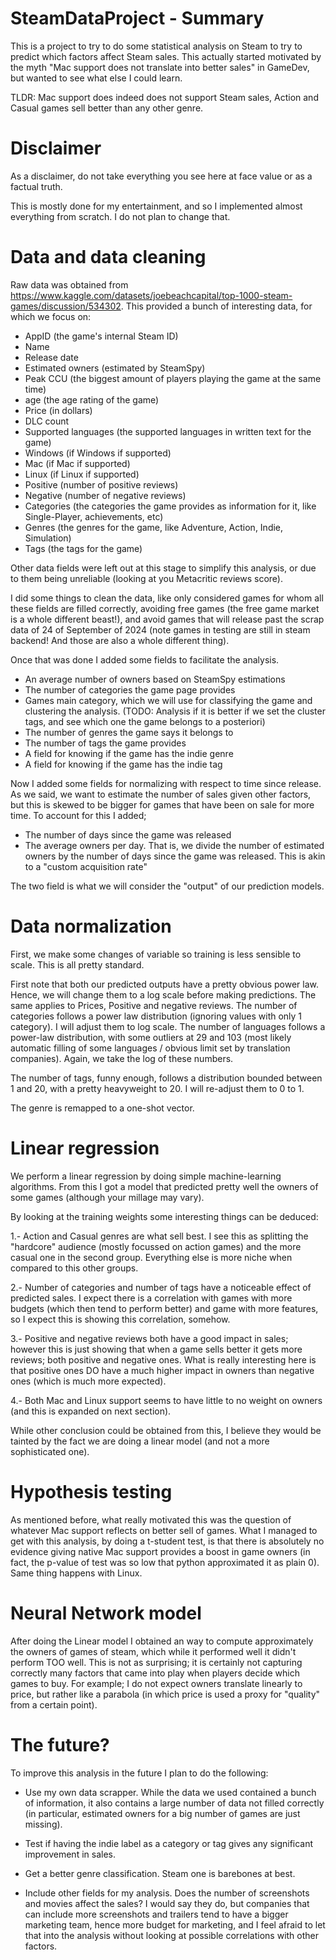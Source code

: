 # SteamDataProject - Summary

This is a project to try to do some statistical analysis on Steam to try to predict which factors affect Steam sales. This actually started motivated by the myth "Mac support does not translate into better sales" in GameDev,
but wanted to see what else I could learn.

TLDR: Mac support does indeed does not support Steam sales, Action and Casual games sell better than any other genre.

# Disclaimer

As a disclaimer, do not take everything you see here at face value or as a factual truth. 

This is mostly done for my entertainment, and so I implemented almost everything from scratch. I do not plan to change that.


# Data and data cleaning

Raw data was obtained from https://www.kaggle.com/datasets/joebeachcapital/top-1000-steam-games/discussion/534302. This provided
a bunch of interesting data, for which we focus on:

- AppID (the game's internal Steam ID)
- Name
- Release date
- Estimated owners (estimated by SteamSpy)
- Peak CCU (the biggest amount of players playing the game at the same time)
- age (the age rating of the game)
- Price (in dollars)
- DLC count
- Supported languages (the supported languages in written text for the game)
- Windows (if Windows if supported)
- Mac (if Mac if supported)
- Linux (if Linux if supported)
- Positive (number of positive reviews)
- Negative (number of negative reviews)
- Categories (the categories the game provides as information for it, like Single-Player, achievements, etc)
- Genres (the genres for the game, like Adventure, Action, Indie, Simulation)
- Tags (the tags for the game)

Other data fields were left out at this stage to simplify this analysis, or due to them being unreliable (looking at you Metacritic reviews score).

I did some things to clean the data, like only considered games for whom all these fields are filled correctly, avoiding free games (the free game market is a whole different beast!),
and avoid games that will release past the scrap data of 24 of September of 2024 (note games in testing are still in steam backend! And those are also a whole different thing).

Once that was done I added some fields to facilitate the analysis. 
- An average number of owners based on SteamSpy estimations
- The number of categories the game page provides
- Games main category, which we will use for classifying the game and clustering the analysis. (TODO: Analysis if it is better if we set the cluster tags, and see which one the game belongs to a posteriori)
- The number of genres the game says it belongs to
- The number of tags the game provides
- A field for knowing if the game has the indie genre
- A field for knowing if the game has the indie tag

Now I added some fields for normalizing with respect to time since release. As we said, we want to estimate the number of sales given other factors, but this is skewed to be bigger
for games that have been on sale for more time. To account for this I added;

- The number of days since the game was released
- The average owners per day. That is, we divide the number of estimated owners by the number of days since the game was released. This is akin to a "custom acquisition rate"


The two field is what we will consider the "output" of our prediction models.

# Data normalization

First, we make some changes of variable so training is less sensible to scale. This is all pretty standard.

First note that both our predicted outputs have a pretty obvious power law. Hence, we will change them to a log scale before making predictions. The same applies to Prices, Positive and negative reviews.
The number of categories follows a power law distribution (ignoring values with only 1 category). I will adjust them to log scale. The number of languages follows a power-law distribution, with some outliers at 29 and 103 (most likely automatic filling of some languages / obvious limit set by translation companies). Again, we take the log of these numbers. 

The number of tags, funny enough, follows a distribution bounded between 1 and 20, with a pretty heavyweight to 20. I will re-adjust them to 0 to 1.

The genre is remapped to a one-shot vector.

# Linear regression

We perform a linear regression by doing simple machine-learning algorithms. From this I got a model that predicted pretty well the owners of some games (although your millage may vary).

By looking at the training weights some interesting things can be deduced:

1.- Action and Casual genres are what sell best. I see this as splitting the "hardcore" audience (mostly focussed on action games) and the more casual one in the second group. Everything else is more niche when compared to this other groups.

2.- Number of categories and number of tags have a noticeable effect of predicted sales. I expect there is a correlation with games with more budgets (which then tend to perform better) and game with more features, so I expect this is showing this correlation, somehow.

3.- Positive and negative reviews both have a good impact in sales; however this is just showing that when a game sells better it gets more reviews; both positive and negative ones. What is really interesting here is that positive ones DO have a much higher impact in owners than negative ones (which is much more expected). 

4.- Both Mac and Linux support seems to have little to no weight on owners (and this is expanded on next section).

While other conclusion could be obtained from this, I believe they would be tainted by the fact we are doing a linear model (and not a more sophisticated one).

# Hypothesis testing

As mentioned before, what really motivated this was the question of whatever Mac support reflects on better sell of games. What I managed to get with this analysis, by doing a t-student test, is that there is absolutely no evidence giving native Mac support provides a boost in game owners (in fact, the p-value of test was so low that python approximated it as plain 0). Same thing happens with Linux.

# Neural Network model

After doing the Linear model I obtained an way to compute approximately the owners of games of steam, which while it performed well it didn't perform TOO well. This is not as surprising; it is certainly not capturing correctly many factors that came into play when players decide which games to buy. For example; I do not expect owners
translate linearly to price, but rather like a parabola (in which price is used a proxy for "quality" from a certain point).




# The future?

To improve this analysis in the future I plan to do the following:


- Use my own data scrapper. While the data we used contained a bunch of information, it also contains a large number
of data not filled correctly (in particular, estimated owners for a big number of games are just missing).

- Test if having the indie label as a category or tag gives any significant improvement in sales.

- Get a better genre classification. Steam one is barebones at best.

- Include other fields for my analysis. Does the number of screenshots and movies affect the sales? I would say they do,
but companies that can include more screenshots and trailers tend to have a bigger marketing team, hence more budget for marketing,
and I feel afraid to let that into the analysis without looking at possible correlations with other factors.

